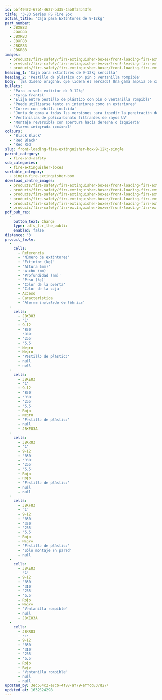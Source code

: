 ```yaml
---
id: bbf49472-67b4-4627-bd35-1ab0f34b43f6
title: '3-83 Series FS Fire Box'
actual_title: 'Caja para Extintores de 9-12kg'
part_number:
  - JBXB83
  - JBXE83
  - JBXR83
  - JBXF83
  - JBKE83
  - JBKR83
images:
  - products/fire-safety/fire-extinguisher-boxes/front-loading-fire-extinguisher-boxes/83/images-lr/Product_Image_776x776_(518x518_focus_area)-JBKE83_01.jpg
  - products/fire-safety/fire-extinguisher-boxes/front-loading-fire-extinguisher-boxes/83/images-lr/Product_Image_776x776_(518x518_focus_area)-JBKE83_02.jpg
  - products/fire-safety/fire-extinguisher-boxes/front-loading-fire-extinguisher-boxes/83/images-lr/Product_Image_776x776_(518x518_focus_area)-JBXE83_01.jpg
heading_1: 'Caja para extintores de 9-12kg sencilla'
heading_2: 'Pestillo de plástico con pin o ventanilla rompible'
body: '¡El diseño original que lidera el mercado! Una gama amplia de cajas para extintores de carga frontal para rápido acceso en situación de emergencia.'
bullets:
  - 'Para un solo extintor de 9-12kg'
  - 'Carga frontal'
  - 'Elija entre pestillo de plástico con pin o ventanilla rompible'
  - 'Puede utilizarse tanto en interiores como en exteriores'
  - 'Correa con hebilla incluida'
  - 'Junta de goma a todas las versiones para impedir la penetración de agua y polvo'
  - 'Ventanillas de policarbonato filtrantes de rayos UV'
  - 'Montaje reversible con apertura hacia derecha o izquierda'
  - 'Alarma integrada opcional'
colours:
  - 'Black Black'
  - 'Red Black'
  - 'Red Red'
slug: front-loading-fire-extinguisher-box-9-12kg-single
parent_category:
  - fire-and-safety
sub_categories:
  - fire-extinguisher-boxes
sortable_category:
  - single-fire-extinguisher-box
download_centre_images:
  - products/fire-safety/fire-extinguisher-boxes/front-loading-fire-extinguisher-boxes/83/images-hr/JBKE83_01.jpg
  - products/fire-safety/fire-extinguisher-boxes/front-loading-fire-extinguisher-boxes/83/images-hr/JBKE83_02.jpg
  - products/fire-safety/fire-extinguisher-boxes/front-loading-fire-extinguisher-boxes/83/images-hr/JBXE83_01.jpg
  - products/fire-safety/fire-extinguisher-boxes/front-loading-fire-extinguisher-boxes/83/images-hr/JBXE83_02.jpg
  - products/fire-safety/fire-extinguisher-boxes/front-loading-fire-extinguisher-boxes/83/images-hr/JBXE83_03.jpg
  - products/fire-safety/fire-extinguisher-boxes/front-loading-fire-extinguisher-boxes/83/images-hr/JBXE83_04.jpg
pdf_pub_rep:
  -
    button_text: Change
    type: pdfs_for_the_public
    enabled: false
distance: '3'
product_table:
  -
    cells:
      - Referencia
      - 'Número de extintores'
      - 'Extintor (kg)'
      - 'Altura (mm)'
      - 'Ancho (mm)'
      - 'Profundidad (mm)'
      - 'Peso (kg)'
      - 'Color de la puerta'
      - 'Color de la caja'
      - Acceso
      - Característica
      - 'Alarma instalada de fábrica'
  -
    cells:
      - JBXB83
      - '1'
      - 9-12
      - '830'
      - '330'
      - '265'
      - '5.5'
      - Negro
      - Negro
      - 'Pestillo de plástico'
      - null
      - null
  -
    cells:
      - JBXE83
      - '1'
      - 9-12
      - '830'
      - '330'
      - '265'
      - '5.5'
      - Rojo
      - Negro
      - 'Pestillo de plástico'
      - null
      - JBXE83A
  -
    cells:
      - JBXR83
      - '1'
      - 9-12
      - '830'
      - '330'
      - '265'
      - '5.5'
      - Rojo
      - Rojo
      - 'Pestillo de plástico'
      - null
      - null
  -
    cells:
      - JBXF83
      - '1'
      - 9-12
      - '830'
      - '330'
      - '265'
      - '5.5'
      - Rojo
      - Negro
      - 'Pestillo de plástico'
      - 'Sólo montaje en pared'
      - null
  -
    cells:
      - JBKE83
      - '1'
      - 9-12
      - '830'
      - '310'
      - '265'
      - '5.5'
      - Rojo
      - Negro
      - 'Ventanilla rompible'
      - null
      - JBKE83A
  -
    cells:
      - JBKR83
      - '1'
      - 9-12
      - '830'
      - '310'
      - '265'
      - '5.5'
      - Rojo
      - Rojo
      - 'Ventanilla rompible'
      - null
      - null
updated_by: 3ec554c2-e8cb-4f28-af79-effcd537d274
updated_at: 1632824298
---
```

